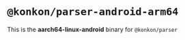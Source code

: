 # `@konkon/parser-android-arm64`

This is the **aarch64-linux-android** binary for `@konkon/parser`
